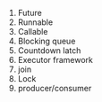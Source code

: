 1) Future
2) Runnable 
3) Callable
4) Blocking queue
5) Countdown latch
6) Executor framework
7) join
8) Lock
9) producer/consumer